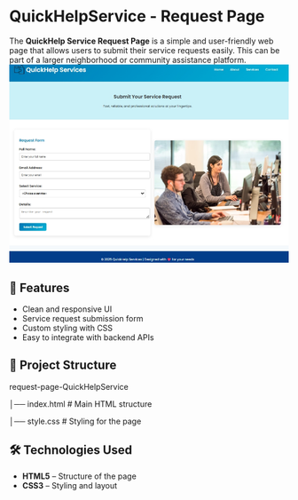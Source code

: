 # QuickHelpService - Request Page

The **QuickHelp Service Request Page** is a simple and user-friendly web page that allows users to submit their service requests easily. This can be part of a larger neighborhood or community assistance platform.
![image alt](https://github.com/mansi-katiyar/request-page-QuickHelpService/blob/d5b254979b251e094292e46e573c485861320709/output-screenshort.png)
## 🚀 Features
- Clean and responsive UI
- Service request submission form
- Custom styling with CSS
- Easy to integrate with backend APIs

## 📂 Project Structure
request-page-QuickHelpService

│── index.html # Main HTML structure

│── style.css # Styling for the page

## 🛠️ Technologies Used
- **HTML5** – Structure of the page
- **CSS3** – Styling and layout
